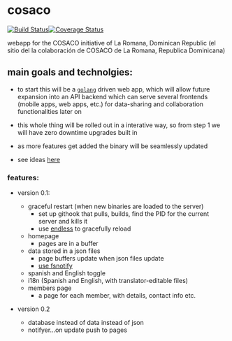 # cosaco

[![Build Status](https://travis-ci.org/crmackay/cosaco.svg?branch=master)](https://travis-ci.org/crmackay/cosaco)[![Coverage Status](https://coveralls.io/repos/crmackay/cosaco/badge.svg?branch=master&service=github)](https://coveralls.io/github/crmackay/cosaco?branch=master)

webapp for the COSACO initiative of La Romana, Dominican Republic (el sitio del la colaboración de COSACO de La Romana, Republica Dominicana)


## main goals and technolgies:

- to start this will be a [`golang`](http://golang.org) driven web app, which will allow future expansion into an API backend which can serve several frontends (mobile apps, web apps, etc.) for data-sharing and collaboration functionalities later on
- this whole thing will be rolled out in a interative way, so from step 1 we will have zero downtime upgrades built in
- as more features get added the binary will be seamlessly updated

- see ideas [here](https://docs.google.com/document/d/12b7MaSla2uKhMK9sewEevJHai1DO84s9vq3e-SUWU1c/edit?usp=sharing)

### features:

- version 0.1:
  - graceful restart (when new binaries are loaded to the server)
    - set up githook that pulls, builds, find the PID for the current server and kills it
    - use [endless](https://github.com/fvbock/endless) to gracefully reload
  - homepage
  	- pages are in a buffer
  - data stored in a json files
  	- page buffers update when json files update
  	- [use fsnotify](https://godoc.org/gopkg.in/fsnotify.v1)
  - spanish and English toggle
  - i18n (Spanish and English, with translator-editable files)
  - members page
    - a page for each member, with details, contact info etc.

- version 0.2
	- database instead of data instead of json
	- notifyer...on update push to pages
   
